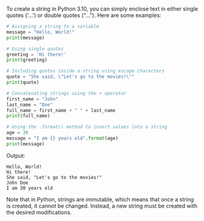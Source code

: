 To create a string in Python 3.10, you can simply enclose text in either single quotes ('...') or double quotes ("..."). Here are some examples:

```python
# Assigning a string to a variable
message = "Hello, World!"
print(message)

# Using single quotes
greeting = 'Hi there!'
print(greeting)

# Including quotes inside a string using escape characters
quote = "She said, \"Let's go to the movies!\""
print(quote)

# Concatenating strings using the + operator
first_name = "John"
last_name = "Doe"
full_name = first_name + " " + last_name
print(full_name)

# Using the .format() method to insert values into a string
age = 30
message = "I am {} years old".format(age)
print(message)
```

Output:
```
Hello, World!
Hi there!
She said, "Let's go to the movies!"
John Doe
I am 30 years old
```

Note that in Python, strings are immutable, which means that once a string is created, it cannot be changed. Instead, a new string must be created with the desired modifications.